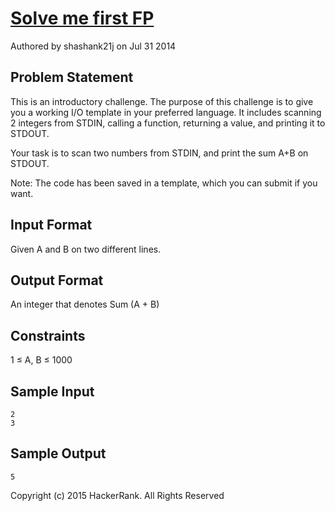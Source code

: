# [Solve me first FP]
Authored by shashank21j on Jul 31 2014

## Problem Statement

This is an introductory challenge. The purpose of this challenge is to give you a working I/O template in your preferred language. It includes scanning 2 integers from STDIN, calling a function, returning a value, and printing it to STDOUT.

Your task is to scan two numbers from STDIN, and print the sum A+B on STDOUT.

Note: The code has been saved in a template, which you can submit if you want.

## Input Format

Given A and B on two different lines.

## Output Format

An integer that denotes Sum (A + B)

## Constraints

1 ≤ A, B ≤ 1000

## Sample Input

```
2
3
```

## Sample Output

```
5
```

Copyright (c) 2015 HackerRank.
All Rights Reserved

[Solve me first FP]:https://www.hackerrank.com/challenges/fp-solve-me-first

